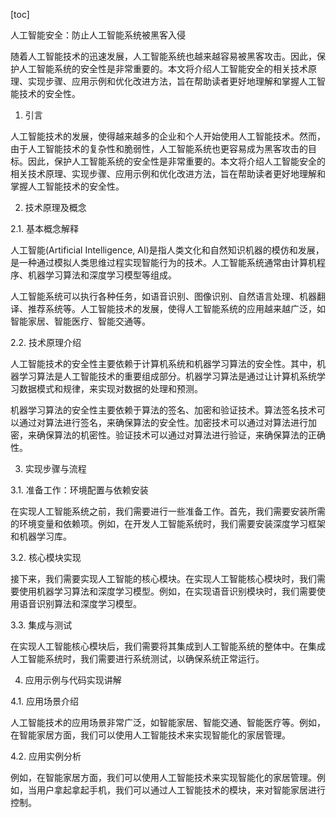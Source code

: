
[toc]                    
                
                
人工智能安全：防止人工智能系统被黑客入侵

随着人工智能技术的迅速发展，人工智能系统也越来越容易被黑客攻击。因此，保护人工智能系统的安全性是非常重要的。本文将介绍人工智能安全的相关技术原理、实现步骤、应用示例和优化改进方法，旨在帮助读者更好地理解和掌握人工智能技术的安全性。

1. 引言

人工智能技术的发展，使得越来越多的企业和个人开始使用人工智能技术。然而，由于人工智能技术的复杂性和脆弱性，人工智能系统也更容易成为黑客攻击的目标。因此，保护人工智能系统的安全性是非常重要的。本文将介绍人工智能安全的相关技术原理、实现步骤、应用示例和优化改进方法，旨在帮助读者更好地理解和掌握人工智能技术的安全性。

2. 技术原理及概念

2.1. 基本概念解释

人工智能(Artificial Intelligence, AI)是指人类文化和自然知识机器的模仿和发展，是一种通过模拟人类思维过程实现智能行为的技术。人工智能系统通常由计算机程序、机器学习算法和深度学习模型等组成。

人工智能系统可以执行各种任务，如语音识别、图像识别、自然语言处理、机器翻译、推荐系统等。人工智能技术的发展，使得人工智能系统的应用越来越广泛，如智能家居、智能医疗、智能交通等。

2.2. 技术原理介绍

人工智能技术的安全性主要依赖于计算机系统和机器学习算法的安全性。其中，机器学习算法是人工智能技术的重要组成部分。机器学习算法是通过让计算机系统学习数据模式和规律，来实现对数据的处理和预测。

机器学习算法的安全性主要依赖于算法的签名、加密和验证技术。算法签名技术可以通过对算法进行签名，来确保算法的安全性。加密技术可以通过对算法进行加密，来确保算法的机密性。验证技术可以通过对算法进行验证，来确保算法的正确性。

3. 实现步骤与流程

3.1. 准备工作：环境配置与依赖安装

在实现人工智能系统之前，我们需要进行一些准备工作。首先，我们需要安装所需的环境变量和依赖项。例如，在开发人工智能系统时，我们需要安装深度学习框架和机器学习库。

3.2. 核心模块实现

接下来，我们需要实现人工智能的核心模块。在实现人工智能核心模块时，我们需要使用机器学习算法和深度学习模型。例如，在实现语音识别模块时，我们需要使用语音识别算法和深度学习模型。

3.3. 集成与测试

在实现人工智能核心模块后，我们需要将其集成到人工智能系统的整体中。在集成人工智能系统时，我们需要进行系统测试，以确保系统正常运行。

4. 应用示例与代码实现讲解

4.1. 应用场景介绍

人工智能技术的应用场景非常广泛，如智能家居、智能交通、智能医疗等。例如，在智能家居方面，我们可以使用人工智能技术来实现智能化的家居管理。

4.2. 应用实例分析

例如，在智能家居方面，我们可以使用人工智能技术来实现智能化的家居管理。例如，当用户拿起拿起手机，我们可以通过人工智能技术的模块，来对智能家居进行控制。

